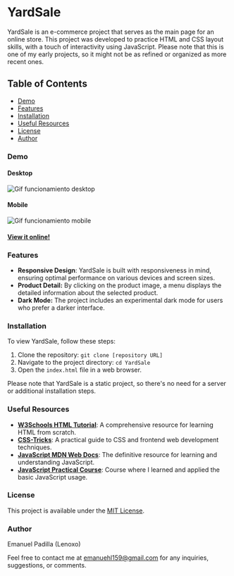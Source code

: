 # YardSale

YardSale is an e-commerce project that serves as the main page for an online store. This project was developed to practice HTML and CSS layout skills, with a touch of interactivity using JavaScript. Please note that this is one of my early projects, so it might not be as refined or organized as more recent ones.

## Table of Contents

- [Demo](#demo)
- [Features](#features)
- [Installation](#installation)
- [Useful Resources](#useful-resources)
- [License](#license)
- [Author](#author)

### Demo

#### Desktop

![Gif funcionamiento desktop](https://media.giphy.com/media/FDyUuXYiW2boG8W7bn/giphy.gif)

#### Mobile

![Gif funcionamiento mobile](https://media.giphy.com/media/3MYvaRj6LHYMOfoK0n/giphy.gif)

#### [View it online!](https://lenoxo.github.io/YardSale/)

### Features

- **Responsive Design**: YardSale is built with responsiveness in mind, ensuring optimal performance on various devices and screen sizes.
- **Product Detail:** By clicking on the product image, a menu displays the detailed information about the selected product.
- **Dark Mode:** The project includes an experimental dark mode for users who prefer a darker interface.

### Installation

To view YardSale, follow these steps:

1. Clone the repository: `git clone [repository URL]`
2. Navigate to the project directory: `cd YardSale`
3. Open the `index.html` file in a web browser.

Please note that YardSale is a static project, so there's no need for a server or additional installation steps.

### Useful Resources

- **[W3Schools HTML Tutorial](https://www.w3schools.com/html/)**: A comprehensive resource for learning HTML from scratch.
- **[CSS-Tricks](https://css-tricks.com/)**: A practical guide to CSS and frontend web development techniques.
- **[JavaScript MDN Web Docs](https://developer.mozilla.org/en-US/docs/Web/JavaScript)**: The definitive resource for learning and understanding JavaScript.
- **[JavaScript Practical Course]()**: Course where I learned and applied the basic JavaScript usage.

### License

This project is available under the [MIT License](LICENSE).

### Author

Emanuel Padilla (Lenoxo)

Feel free to contact me at [emanuehl159@gmail.com](mailto:emanuehl159@gmail.com) for any inquiries, suggestions, or comments.
